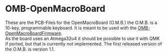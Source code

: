 # OMB-OpenMacroBoard

These are the PCB-Files for the OpenMacroBoard (O.M.B.) the O.M.B. is a 10-key, programmable keyboard.
It is meant to be used with the [OMB-OpenMacroBoardFirmware](https://github.com/Endofnet/OMB-OpenMacroBoard-Firmware "OMB-Firmware on GitHub").<br/>
As the board uses an Atmega32u4 it should be possible to use it with QMK if ported, but that is currently not implemented.
The first released version of the O.M.B. is version 1.1.
